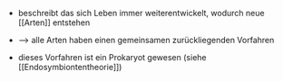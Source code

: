 - beschreibt das sich Leben immer weiterentwickelt, wodurch neue [[Arten]] entstehen 
- --> alle Arten haben einen gemeinsamen zurückliegenden Vorfahren 

- dieses Vorfahren ist ein Prokaryot gewesen (siehe [[Endosymbiontentheorie]])